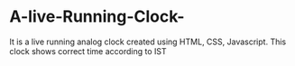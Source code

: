 # A-live-Running-Clock-
It is a live running analog clock created using HTML, CSS, Javascript. This clock shows correct time according to IST
